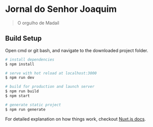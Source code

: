 

# Jornal do Senhor Joaquim

> O orgulho de Madaíl

## Build Setup
Open cmd or git bash, and navigate to the downloaded project folder.
``` bash
# install dependencies
$ npm install

# serve with hot reload at localhost:3000
$ npm run dev

# build for production and launch server
$ npm run build
$ npm start

# generate static project
$ npm run generate
```

For detailed explanation on how things work, checkout [Nuxt.js docs](https://nuxtjs.org).
